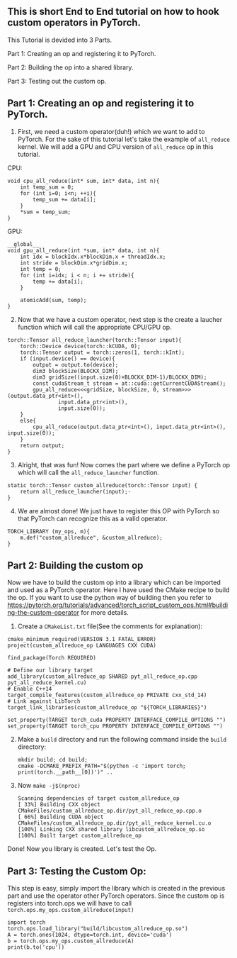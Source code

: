 ## This is short End to End tutorial on how to hook custom operators in PyTorch.
This Tutorial is devided into 3 Parts.

Part 1: Creating an op and registering it to PyTorch.

Part 2: Building the op into a shared library.

Part 3: Testing out the custom op.

## Part 1: Creating an op and registering it to PyTorch.
1. First, we need a custom operator(duh!) which we want to add to PyTorch.
For the sake of this tutorial let's take the example of `all_reduce` kernel. We will add a GPU and CPU version of `all_reduce` op in this tutorial.

CPU:
```
void cpu_all_reduce(int* sum, int* data, int n){
    int temp_sum = 0;
    for (int i=0; i<n; ++i){
        temp_sum += data[i];
    }
    *sum = temp_sum;
}
```

GPU:
```
__global__
void gpu_all_reduce(int *sum, int* data, int n){
    int idx = blockIdx.x*blockDim.x + threadIdx.x;
    int stride = blockDim.x*gridDim.x;
    int temp = 0;
    for (int i=idx; i < n; i += stride){
        temp += data[i];
    }

    atomicAdd(sum, temp);
}
```

2. Now that we have a custom operator, next step is the create a laucher function which will call the appropriate CPU/GPU op.

```
torch::Tensor all_reduce_launcher(torch::Tensor input){
    torch::Device device(torch::kCUDA, 0);
    torch::Tensor output = torch::zeros(1, torch::kInt);
    if (input.device() == device){
        output = output.to(device);
        dim3 blockSize(BLOCKX_DIM);
        dim3 gridSize((input.size(0)+BLOCKX_DIM-1)/BLOCKX_DIM);
        const cudaStream_t stream = at::cuda::getCurrentCUDAStream();
        gpu_all_reduce<<<gridSize, blockSize, 0, stream>>>(output.data_ptr<int>(),
                input.data_ptr<int>(),
                input.size(0));
    }
    else{
        cpu_all_reduce(output.data_ptr<int>(), input.data_ptr<int>(), input.size(0));
    }
    return output;
}
```

3. Alright, that was fun! Now comes the part where we define a PyTorch op which will call the `all_reduce_launcher` function.
```
static torch::Tensor custom_allreduce(torch::Tensor input) {
    return all_reduce_launcher(input);·
}
```

4. We are almost done! We just have to register this OP with PyTorch so that PyTorch can recognize this as a valid operator.
```
TORCH_LIBRARY (my_ops, m){
    m.def("custom_allreduce", &custom_allreduce);
}
```
## Part 2: Building the custom op
Now we have to build the custom op into a library which can be imported and used as a PyTorch operator. Here I have used the CMake recipe to build the op. If you want to use the python way of building then you refer to 
https://pytorch.org/tutorials/advanced/torch_script_custom_ops.html#building-the-custom-operator for more details.

1. Create a `CMakeList.txt` file(See the comments for explanation):
```
cmake_minimum_required(VERSION 3.1 FATAL_ERROR)
project(custom_allreduce_op LANGUAGES CXX CUDA)

find_package(Torch REQUIRED)

# Define our library target
add_library(custom_allreduce_op SHARED pyt_all_reduce_op.cpp pyt_all_reduce_kernel.cu)
# Enable C++14
target_compile_features(custom_allreduce_op PRIVATE cxx_std_14)
# Link against LibTorch
target_link_libraries(custom_allreduce_op "${TORCH_LIBRARIES}")

set_property(TARGET torch_cuda PROPERTY INTERFACE_COMPILE_OPTIONS "")
set_property(TARGET torch_cpu PROPERTY INTERFACE_COMPILE_OPTIONS "")
```
2. Make a `build` directory and run the following command inside the `build` directory:
   ```
   mkdir build; cd build;
   cmake -DCMAKE_PREFIX_PATH="$(python -c 'import torch; print(torch.__path__[0])')" ..
   ```
3. Now `make -j$(nproc)`
    ```
    Scanning dependencies of target custom_allreduce_op
    [ 33%] Building CXX object CMakeFiles/custom_allreduce_op.dir/pyt_all_reduce_op.cpp.o
    [ 66%] Building CUDA object CMakeFiles/custom_allreduce_op.dir/pyt_all_reduce_kernel.cu.o
    [100%] Linking CXX shared library libcustom_allreduce_op.so
    [100%] Built target custom_allreduce_op
    ```
Done! Now you library is created. Let's test the Op.
## Part 3: Testing the Custom Op:
This step is easy, simply import the library which is created in the previous part and use the operator other PyTorch operators. Since the custom op is registers into torch.ops we will have to call `torch.ops.my_ops.custom_allreduce(input)`
```
import torch
torch.ops.load_library("build/libcustom_allreduce_op.so")
A = torch.ones(1024, dtype=torch.int, device='cuda')
b = torch.ops.my_ops.custom_allreduce(A)
print(b.to('cpu'))
```






